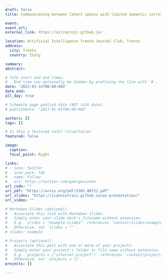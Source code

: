 ```yaml
---
draft: false
title: Communicating between latent spaces with limited semantic correspondence

event: 
event_url: 
external_link: https://aitrentojc.github.io/

location: Artificial Intelligence Trento Journal Club, Trento 
address:
  city: Trento
  country: Italy

summary:
abstract: 

# Talk start and end times.
#   End time can optionally be hidden by prefixing the line with `#`.
date: '2023-03-31T00:00:00Z'
date_end: 
all_day: true

# Schedule page publish date (NOT talk date).
# publishDate: '2017-01-01T00:00:00Z'

authors: []
tags: []

# Is this a featured talk? (true/false)
featured: false

image:
  caption: 
  focal_point: Right

links:
# - icon: twitter
#   icon_pack: fab
#   name: Follow
#   url: https://twitter.com/georgecushen
url_code: ""
url_pdf: "https://arxiv.org/pdf/2303.00721.pdf"
url_slides: "https://icannistraci.github.io/ao-presentation/"
url_video: ""

# Markdown Slides (optional).
#   Associate this talk with Markdown slides.
#   Simply enter your slide deck's filename without extension.
#   E.g. `slides = "example-slides"` references `content/slides/example-slides.md`.
#   Otherwise, set `slides = ""`.
# slides: example

# Projects (optional).
#   Associate this post with one or more of your projects.
#   Simply enter your project's folder or file name without extension.
#   E.g. `projects = ["internal-project"]` references `content/project/deep-learning/index.md`.
#   Otherwise, set `projects = []`.
projects: []

---
```


<!-- {{% callout note %}}
Click on the **Slides** button above to view the built-in slides feature.
{{% /callout %}}